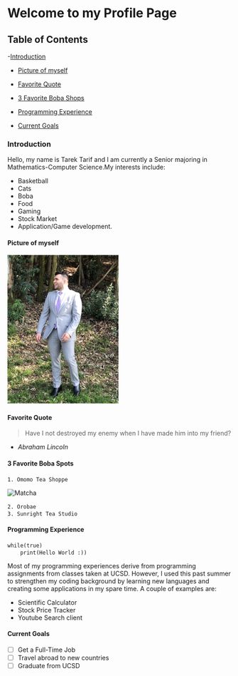 # Welcome to my Profile Page

## Table of Contents
-[Introduction](#introduction)

-   [Picture of myself](#picture-of-myself)

-   [Favorite Quote](#favorite-quote)      


-   [3 Favorite Boba Shops](#3-favorite-boba-spots)

-   [Programming Experience](#programming-experience)
  
-   [Current Goals](#current-goals)

### Introduction
Hello, my name is Tarek Tarif and I am currently a Senior majoring in Mathematics-Computer Science.My interests include:
- Basketball 
- Cats
- Boba
- Food
- Gaming
- Stock Market
- Application/Game development. 
#### Picture of myself
<img src="./Photos/ttarif.jpg" alt="picture" width="250"/>

#### Favorite Quote
> Have I not destroyed my enemy when I have made him into my friend? 
- *Abraham Lincoln* 

#### 3 Favorite Boba Spots
    1. Omomo Tea Shoppe 
![Matcha](https://github.com/ttarif1/Github_Pages_Project/blob/Photos/OMOMO.jpg)
    
    2. Orobae
    3. Sunright Tea Studio

#### **Programming Experience**
```
while(true)
    print(Hello World :))
```
Most of my programming experiences derive from programming assignments from classes taken at UCSD. However, I used this past summer to strengthen my coding background by learning new languages and creating some applications in my spare time. A couple of examples are:
- Scientific Calculator
- Stock Price Tracker
- Youtube Search client
  
#### Current Goals
- [ ]  Get a Full-Time Job
- [ ]  Travel abroad to new countries
- [ ]  Graduate from UCSD
